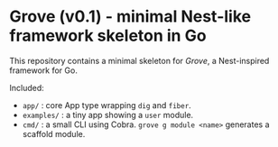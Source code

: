 # Grove (v0.1) - minimal Nest-like framework skeleton in Go

This repository contains a minimal skeleton for *Grove*, a Nest-inspired framework for Go.

Included:
- `app/` : core App type wrapping `dig` and `fiber`.
- `examples/` : a tiny app showing a `user` module.
- `cmd/` : a small CLI using Cobra. `grove g module <name>` generates a scaffold module.